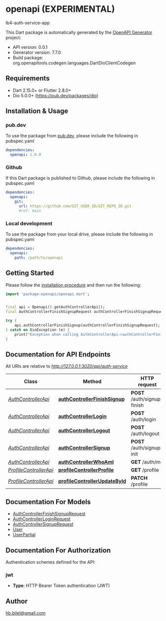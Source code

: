 # openapi (EXPERIMENTAL)
lb4-auth-service-app

This Dart package is automatically generated by the [OpenAPI Generator](https://openapi-generator.tech) project:

- API version: 0.0.1
- Generator version: 7.7.0
- Build package: org.openapitools.codegen.languages.DartDioClientCodegen

## Requirements

* Dart 2.15.0+ or Flutter 2.8.0+
* Dio 5.0.0+ (https://pub.dev/packages/dio)

## Installation & Usage

### pub.dev
To use the package from [pub.dev](https://pub.dev), please include the following in pubspec.yaml
```yaml
dependencies:
  openapi: 1.0.0
```

### Github
If this Dart package is published to Github, please include the following in pubspec.yaml
```yaml
dependencies:
  openapi:
    git:
      url: https://github.com/GIT_USER_ID/GIT_REPO_ID.git
      #ref: main
```

### Local development
To use the package from your local drive, please include the following in pubspec.yaml
```yaml
dependencies:
  openapi:
    path: /path/to/openapi
```

## Getting Started

Please follow the [installation procedure](#installation--usage) and then run the following:

```dart
import 'package:openapi/openapi.dart';


final api = Openapi().getAuthControllerApi();
final AuthControllerFinishSignupRequest authControllerFinishSignupRequest = ; // AuthControllerFinishSignupRequest | Validation user by sms

try {
    api.authControllerFinishSignup(authControllerFinishSignupRequest);
} catch on DioException (e) {
    print("Exception when calling AuthControllerApi->authControllerFinishSignup: $e\n");
}

```

## Documentation for API Endpoints

All URIs are relative to *http://127.0.0.1:3020/api/auth-service*

Class | Method | HTTP request | Description
------------ | ------------- | ------------- | -------------
[*AuthControllerApi*](doc/AuthControllerApi.md) | [**authControllerFinishSignup**](doc/AuthControllerApi.md#authcontrollerfinishsignup) | **POST** /auth/signup-finish | 
[*AuthControllerApi*](doc/AuthControllerApi.md) | [**authControllerLogin**](doc/AuthControllerApi.md#authcontrollerlogin) | **POST** /auth/login | 
[*AuthControllerApi*](doc/AuthControllerApi.md) | [**authControllerLogout**](doc/AuthControllerApi.md#authcontrollerlogout) | **POST** /auth/logout | 
[*AuthControllerApi*](doc/AuthControllerApi.md) | [**authControllerSignup**](doc/AuthControllerApi.md#authcontrollersignup) | **POST** /auth/signup-init | 
[*AuthControllerApi*](doc/AuthControllerApi.md) | [**authControllerWhoAmI**](doc/AuthControllerApi.md#authcontrollerwhoami) | **GET** /auth/me | 
[*ProfileControllerApi*](doc/ProfileControllerApi.md) | [**profileControllerProfile**](doc/ProfileControllerApi.md#profilecontrollerprofile) | **GET** /profile | 
[*ProfileControllerApi*](doc/ProfileControllerApi.md) | [**profileControllerUpdateById**](doc/ProfileControllerApi.md#profilecontrollerupdatebyid) | **PATCH** /profile | 


## Documentation For Models

 - [AuthControllerFinishSignupRequest](doc/AuthControllerFinishSignupRequest.md)
 - [AuthControllerLoginRequest](doc/AuthControllerLoginRequest.md)
 - [AuthControllerSignupRequest](doc/AuthControllerSignupRequest.md)
 - [User](doc/User.md)
 - [UserPartial](doc/UserPartial.md)


## Documentation For Authorization


Authentication schemes defined for the API:
### jwt

- **Type**: HTTP Bearer Token authentication (JWT)


## Author

hb.bilel@gmail.com

